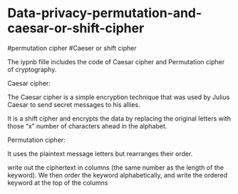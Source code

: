 # Data-privacy-permutation-and-caesar-or-shift-cipher
#permutation cipher #Caeser or shift cipher


The iypnb fille includes the code of  Caesar cipher and Permutation  cipher of cryptography.


Caesar cipher:

 The Caesar cipher is a simple encryption technique that was used by Julius Caesar to send secret messages to his allies.

  It is a shift cipher and encrypts the data by replacing the original letters with those “x” number of characters ahead in the alphabet.

 Permutation  cipher:

  It uses the plaintext message letters but rearranges their order.

  write out the ciphertext in columns (the same number as the length of the keyword). We then order the keyword alphabetically, and write the ordered keyword at the top of the columns


